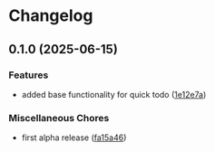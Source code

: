 # Changelog

## 0.1.0 (2025-06-15)


### Features

* added base functionality for quick todo ([1e12e7a](https://github.com/SyedAsimShah1/quick-todo.nvim/commit/1e12e7a4f2848e0586b1d331bd372396a8db58fa))


### Miscellaneous Chores

* first alpha release ([fa15a46](https://github.com/SyedAsimShah1/quick-todo.nvim/commit/fa15a46f1019137ce87b2febcd7f474a4f42601c))
